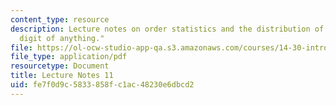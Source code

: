 ```yaml
---
content_type: resource
description: Lecture notes on order statistics and the distribution of the "first
  digit of anything."
file: https://ol-ocw-studio-app-qa.s3.amazonaws.com/courses/14-30-introduction-to-statistical-methods-in-economics-spring-2009/fe7f0d9c5833858fc1ac48230e6dbcd2_MIT14_30s09_lec11.pdf
file_type: application/pdf
resourcetype: Document
title: Lecture Notes 11
uid: fe7f0d9c-5833-858f-c1ac-48230e6dbcd2
---
```


